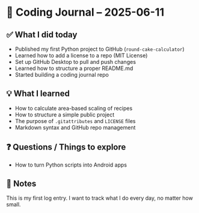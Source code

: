 # 🧠 Coding Journal – 2025-06-11

## ✅ What I did today
- Published my first Python project to GitHub (`round-cake-calculator`)
- Learned how to add a license to a repo (MIT License)
- Set up GitHub Desktop to pull and push changes
- Learned how to structure a proper README.md
- Started building a coding journal repo

## 💡 What I learned
- How to calculate area-based scaling of recipes
- How to structure a simple public project
- The purpose of `.gitattributes` and `LICENSE` files
- Markdown syntax and GitHub repo management

## ❓ Questions / Things to explore
- How to turn Python scripts into Android apps

## 📝 Notes
This is my first log entry. I want to track what I do every day, no matter how small.